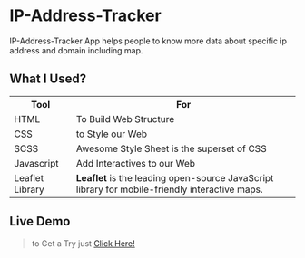 # IP-Address-Tracker

IP-Address-Tracker App helps people to know more data about specific ip address and domain including map.

## What I Used?

<html>
<head>
</head>
<body>
<table>
  <tr>
    <th>Tool</th>
    <th>For</th>
  </tr>
  <tr>
    <td>HTML</td>
    <td>To Build Web Structure</td>
  </tr>
  <tr>
    <td>CSS</td>
    <td>to Style our Web</td>
  </tr>
   <tr>
    <td>SCSS</td>
    <td>Awesome Style Sheet is the superset of CSS</td>
  </tr>
  <tr>
    <td>Javascript</td>
    <td>Add Interactives to our Web</td>
  </tr>
  <tr>
    <td>Leaflet Library</td>
    <td><b>Leaflet</b> is the leading open-source JavaScript library for mobile-friendly interactive maps.</td>
  </tr>
</table>
</body>
</html>

## Live Demo

> to Get a Try just [Click Here!](https://ip-address-tracker-v001.netlify.app/)

